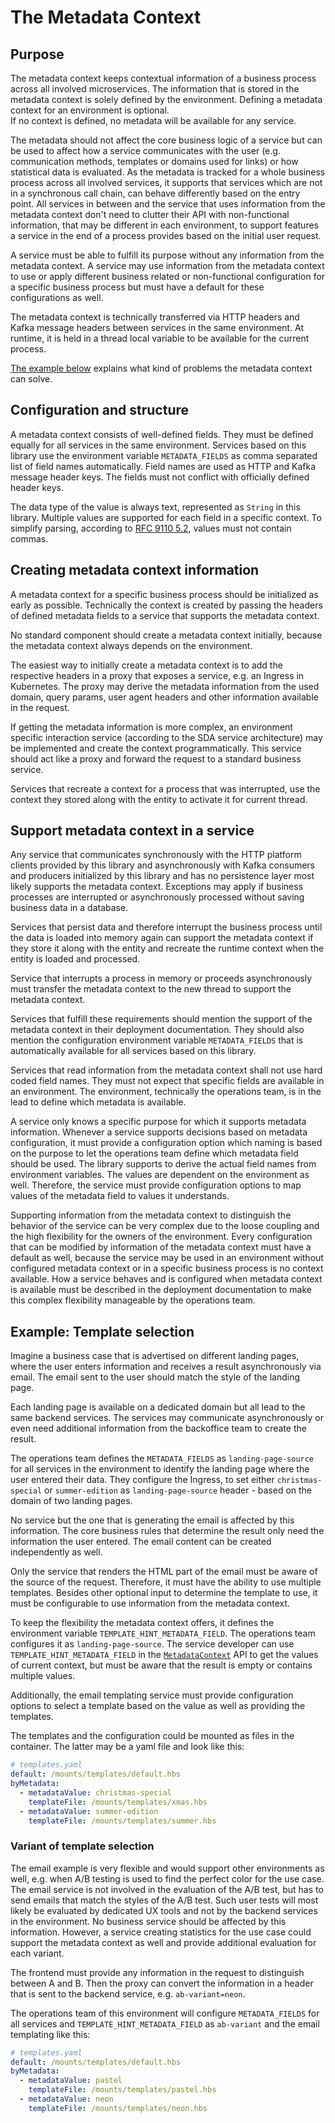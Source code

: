# The Metadata Context


## Purpose

The metadata context keeps contextual information of a business process across all involved
microservices.
The information that is stored in the metadata context is solely defined by the environment.
Defining a metadata context for an environment is optional.  
If no context is defined, no metadata will be available for any service.

The metadata should not affect the core business logic of a service but can be used to affect how a
service communicates with the user (e.g. communication methods, templates or domains used for links)
or how statistical data is evaluated.
As the metadata is tracked for a whole business process across all involved services, it supports
that services which are not in a synchronous call chain, can behave differently based on the entry
point.
All services in between and the service that uses information from the metadata context don't need
to clutter their API with non-functional information, that may be different in each environment, to
support features a service in the end of a process provides based on the initial user request.

A service must be able to fulfill its purpose without any information from the metadata context.
A service may use information from the metadata context to use or apply different business related
or non-functional configuration for a specific business process but must have a default for these
configurations as well.

The metadata context is technically transferred via HTTP headers and Kafka message headers between
services in the same environment.
At runtime, it is held in a thread local variable to be available for the current process.

[The example below](#example-template-selection) explains what kind of problems the metadata context
can solve.


## Configuration and structure

A metadata context consists of well-defined fields.
They must be defined equally for all services in the same environment.
Services based on this library use the environment variable `METADATA_FIELDS` as comma separated
list of field names automatically.
Field names are used as HTTP and Kafka message header keys.
The fields must not conflict with officially defined header keys.

The data type of the value is always text, represented as `String` in this library.
Multiple values are supported for each field in a specific context.
To simplify parsing, according to
[RFC 9110 5.2](https://www.rfc-editor.org/rfc/rfc9110.html#name-field-lines-and-combined-fi), values
must not contain commas.


## Creating metadata context information

A metadata context for a specific business process should be initialized as early as possible.
Technically the context is created by passing the headers of defined metadata fields to a service
that supports the metadata context.

No standard component should create a metadata context initially, because the metadata context
always depends on the environment.

The easiest way to initially create a metadata context is to add the respective headers in a proxy
that exposes a service, e.g. an Ingress in Kubernetes.
The proxy may derive the metadata information from the used domain, query params, user agent
headers and other information available in the request.

If getting the metadata information is more complex, an environment specific interaction service
(according to the SDA service architecture) may be implemented and create the context
programmatically.
This service should act like a proxy and forward the request to a standard business service.

Services that recreate a context for a process that was interrupted, use the context they stored
along with the entity to activate it for current thread.


## Support metadata context in a service

Any service that communicates synchronously with the HTTP platform clients provided by this
library and asynchronously with Kafka consumers and producers initialized by this library and has no
persistence layer most likely supports the metadata context.
Exceptions may apply if business processes are interrupted or asynchronously processed without
saving business data in a database.

Services that persist data and therefore interrupt the business process until the data is loaded
into memory again can support the metadata context if they store it along with the entity and
recreate the runtime context when the entity is loaded and processed.

Service that interrupts a process in memory or proceeds asynchronously must transfer the metadata
context to the new thread to support the metadata context.

Services that fulfill these requirements should mention the support of the metadata context in their
deployment documentation.
They should also mention the configuration environment variable `METADATA_FIELDS` that is
automatically available for all services based on this library.

Services that read information from the metadata context shall not use hard coded field names.
They must not expect that specific fields are available in an environment.
The environment, technically the operations team, is in the lead to define which metadata is
available.

A service only knows a specific purpose for which it supports metadata information.
Whenever a service supports decisions based on metadata configuration, it must provide a
configuration option which naming is based on the purpose to let the operations team define which
metadata field should be used.
The library supports to derive the actual field names from environment variables.
The values are dependent on the environment as well.
Therefore, the service must provide configuration options to map values of the metadata field to
values it understands.

Supporting information from the metadata context to distinguish the behavior of the service can be
very complex due to the loose coupling and the high flexibility for the owners of the environment.
Every configuration that can be modified by information of the metadata context must have a default
as well, because the service may be used in an environment without configured metadata context or in
a specific business process is no context available. 
How a service behaves and is configured when metadata context is available must be described in the
deployment documentation to make this complex flexibility manageable by the operations team.


## Example: Template selection

Imagine a business case that is advertised on different landing pages, where the user enters
information and receives a result asynchronously via email.
The email sent to the user should match the style of the landing page.

Each landing page is available on a dedicated domain but all lead to the same backend services.
The services may communicate asynchronously or even need additional information from the backoffice
team to create the result.

The operations team defines the `METADATA_FIELDS` as `landing-page-source` for all services in the
environment to identify the landing page where the user entered their data.
They configure the Ingress, to set either `christmas-special` or `summer-edition` as
`landing-page-source` header - based on the domain of two landing pages.

No service but the one that is generating the email is affected by this information.
The core business rules that determine the result only need the information the user entered.
The email content can be created independently as well.

Only the service that renders the HTML part of the email must be aware of the source of the request.
Therefore, it must have the ability to use multiple templates.
Besides other optional input to determine the template to use, it must be configurable to use
information from the metadata context.

To keep the flexibility the metadata context offers, it defines the environment variable
`TEMPLATE_HINT_METADATA_FIELD`.
The operations team configures it as `landing-page-source`.
The service developer can use `TEMPLATE_HINT_METADATA_FIELD` in the
[`MetadataContext`](../src/main/java/org/sdase/commons/server/dropwizard/metadata/MetadataContext.java)
API to get the values of current context, but must be aware that the result is empty or contains
multiple values.

Additionally, the email templating service must provide configuration options to select a template
based on the value as well as providing the templates.

The templates and the configuration could be mounted as files in the container.
The latter may be a yaml file and look like this:

```yaml
# templates.yaml
default: /mounts/templates/default.hbs
byMetadata:
  - metadataValue: christmas-special
    templateFile: /mounts/templates/xmas.hbs
  - metadataValue: summer-edition
    templateFile: /mounts/templates/summer.hbs
```


### Variant of template selection

The email example is very flexible and would support other environments as well, e.g. when
A/B testing is used to find the perfect color for the use case.
The email service is not involved in the evaluation of the A/B test, but has to send emails that
match the styles of the A/B test.
Such user tests will most likely be evaluated by dedicated UX tools and not by the backend services
in the environment.
No business service should be affected by this information.
However, a service creating statistics for the use case could support the metadata context as well
and provide additional evaluation for each variant.

The frontend must provide any information in the request to distinguish between A and B.
Then the proxy can convert the information in a header that is sent to the backend service, e.g.
`ab-variant=neon`.

The operations team of this environment will configure `METADATA_FIELDS` for all services and
`TEMPLATE_HINT_METADATA_FIELD` as `ab-variant` and the email templating like this:

```yaml
# templates.yaml
default: /mounts/templates/default.hbs
byMetadata:
  - metadataValue: pastel
    templateFile: /mounts/templates/pastel.hbs
  - metadataValue: neon
    templateFile: /mounts/templates/neon.hbs
```
